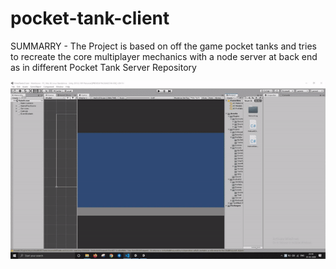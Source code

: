 # pocket-tank-client
SUMMARRY -
The Project is based on off the game pocket tanks and tries to recreate the core multiplayer mechanics with a node server at back end as
in different Pocket Tank Server Repository

![](PocketTanks.gif)

